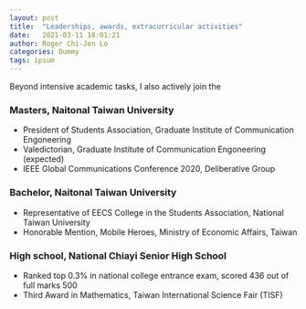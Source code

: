 ```yaml
---
layout: post
title:  "Leaderships, awards, extracurricular activities"
date:   2021-03-11 18:01:21
author: Roger Chi-Jen Lo
categories: Dummy
tags: ipsum
---
```


Beyond intensive academic tasks, I also actively join the

<h3>Masters, Naitonal Taiwan University</h3>
<ul>
  <li>President of Students Association, Graduate Institute of Communication Engoneering</li>
  <li>Valedictorian, Graduate Institute of Communication Engoneering (expected)</li>
  <li>IEEE Global Communications Conference 2020, Deliberative Group</li>
</ul>

<h3>Bachelor, Naitonal Taiwan University</h3>
<ul>
  <li>Representative of EECS College in the Students Association, National Taiwan University</li>
  <li>Honorable Mention, Mobile Heroes, Ministry of Economic Affairs, Taiwan</li>
</ul>

<h3>High school, National Chiayi Senior High School</h3>
<ul>
  <li>Ranked top 0.3% in national college entrance exam, scored 436 out of full marks 500</li>
  <li>Third Award in Mathematics, Taiwan International Science Fair (TISF)</li>
</ul>
